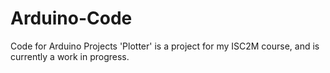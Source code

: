 # Arduino-Code
Code for Arduino Projects
'Plotter' is a project for my ISC2M course, and is currently a work in progress.
